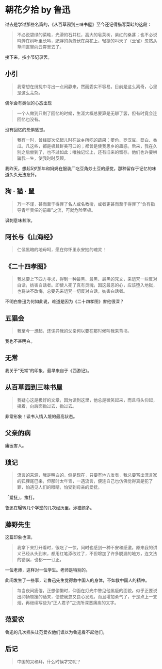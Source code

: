 # 朝花夕拾 by 鲁迅

过去是学过那些名篇的，《从百草园到三味书屋》至今还记得描写菜畦的这段：

> 不必说碧绿的菜畦，光滑的石井栏，高大的皂荚树，紫红的桑葚；也不必说鸣蝉在树叶里长吟，肥胖的黄蜂伏在菜花上，轻捷的叫天子（云雀）忽然从草间直窜向云霄里去了。

接下来，按小节记录罢。

小引
----

> 我常想在纷扰中寻出一点闲静来，然而委实不容易。目前是这么离奇，心里是这么芜杂。

偶尔会有类似的心态出现

> 一个人做到只剩了回忆的时候，生涯大概总要算是无聊了罢，但有时竟会连回忆也没有。

没有回忆的恐惧感觉。

> 我有一时，曾经屡次忆起儿时在故乡所吃的蔬果：菱角、罗汉豆、茭白、香瓜。凡这些，都是极其鲜美可口的；都曾是使我思乡的蛊惑。后来，我在久别之后尝到了，也不过如此；唯独记忆上，还有旧来的留存。他们也许要哄骗我一生，使我时时反顾。

我昨天，想起5岁那年和妈妈在服装厂吃豆角炒土豆的感觉，那种留存于记忆的味道久久无法忘怀。

狗 · 猫 · 鼠
------------

> 万一不谨，甚而至于得罪了名人或名教授，或者更甚而至于得罪了“负有指导青年责任的前辈”之流，可就危险至极。

讽刺意味甚浓。

阿长与《山海经》
----------------

> 仁侯黑暗的地母呵，愿在你怀里永安她的魂灵！

《二十四孝图》
--------------

> 我总要上下四方寻求，得到一种最黑、最黑、最黑的咒文，来诅咒一些反对白话，妨害白话者。即使人死了真有灵魂，因这最恶的心，应该堕入地狱，也将决不改悔，总要先来诅咒一切反对白话，妨害白话者。

不明白鲁迅为何如此说，难道是因为《二十四孝图》害他很深？

五猖会
------

> 我至今一想起，还诧异我的父亲何以要在那时候叫我来背书。

我也不甚明白。

无常
----

我关于“无常”的印象，最早来自于《西游记》。

从百草园到三味书屋
------------------

> 我疑心这是极好的文章，因为读到这里，他总是微笑起来，而且将头仰起，摇着，向后面拗过去，拗过去。

非常形象！读书入情入境的最高状态。

父亲的病
--------

庸医害人。

琐记
----

> 流言的来源，我是明白的，倘是现在，只要有地方发表，我总要骂出流言家的狐狸尾巴来，但那时太年青，一遇流言，便连自己也仿佛觉得真是犯了罪，怕遇见人们的眼睛，怕受到母亲的爱抚。

「爱抚」，挨打。

鲁迅在辗转几个学堂的几次经历里，涉猎颇多。

藤野先生
--------

这篇印象也深。

> 我拿下来打开看时，很吃了一惊，同时也感到一种不安和感激。原来我的讲义已经从头到末，都用红笔添改过了，不但增加了许多脱漏的地方，连文法的错误，也都一一订正。

一位老师，这样对一位学生。老师是特别的。

此间发生了一些事，让鲁迅先生觉得救中国人的身体，不如救中国人的精神。

> 每当夜间疲倦，正想偷懒时，仰面在灯光中瞥见他黑瘦的面貌，似乎正要说出抑扬顿挫的话来，便使我忽又良心发现，而且增加勇气了，于是点上一支烟，再继续写些为“正人君子”之流所深恶痛疾的文字。

范爱农
------

鲁迅的几次摇头让范爱农他们误以为鲁迅看不起他们。

后记
----

> 中国的哭和拜，什么时候才完呢？
